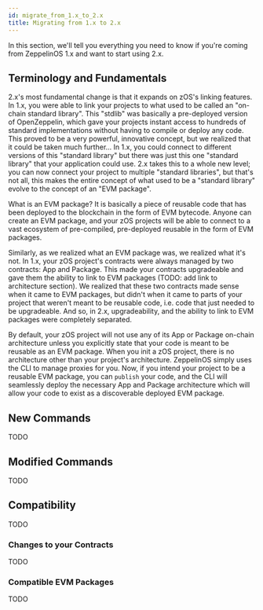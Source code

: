 ```yaml
---
id: migrate_from_1.x_to_2.x
title: Migrating from 1.x to 2.x
---
```


In this section, we'll tell you everything you need to know if you're coming from ZeppelinOS 1.x and want to start using 2.x.

## Terminology and Fundamentals

2.x's most fundamental change is that it expands on zOS's linking features. In 1.x, you were able to link your projects to what used to be called an "on-chain standard library". This "stdlib" was basically a pre-deployed version of OpenZeppelin, which gave your projects instant access to hundreds of standard implementations without having to compile or deploy any code. This proved to be a very powerful, innovative concept, but we realized that it could be taken much further... In 1.x, you could connect to different versions of this "standard library" but there was just this one "standard library" that your application could use. 2.x takes this to a whole new level; you can now connect your project to multiple "standard libraries", but that's not all, this makes the entire concept of what used to be a "standard library" evolve to the concept of an "EVM package".

What is an EVM package? It is basically a piece of reusable code that has been deployed to the blockchain in the form of EVM bytecode. Anyone can create an EVM package, and your zOS projects will be able to connect to a vast ecosystem of pre-compiled, pre-deployed reusable in the form of EVM packages.

Similarly, as we realized what an EVM package was, we realized what it's not. In 1.x, your zOS project's contracts were always managed by two contracts: App and Package. This made your contracts upgradeable and gave them the ability to link to EVM packages (TODO: add link to architecture section). We realized that these two contracts made sense when it came to EVM packages, but didn't when it came to parts of your project that weren't meant to be reusable code, i.e. code that just needed to be upgradeable. And so, in 2.x, upgradeability, and the ability to link to EVM packages were completely separated.

By default, your zOS project will not use any of its App or Package on-chain architecture unless you explicitly state that your code is meant to be reusable as an EVM package. When you init a zOS project, there is no architecture other than your project's architecture. ZeppelinOS simply uses the CLI to manage proxies for you. Now, if you intend your project to be a reusable EVM package, you can `publish` your code, and the CLI will seamlessly deploy the necessary App and Package architecture which will allow your code to exist as a discoverable deployed EVM package.

## New Commands
TODO

## Modified Commands
TODO

## Compatibility
TODO

### Changes to your Contracts
TODO

### Compatible EVM Packages
TODO
